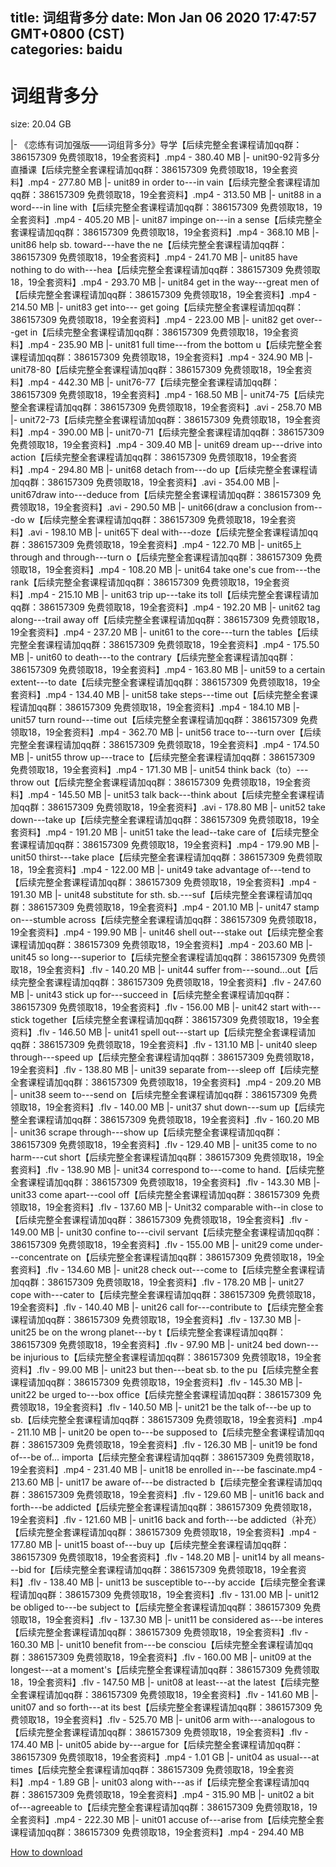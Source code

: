 
title: 词组背多分
date: Mon Jan 06 2020 17:47:57 GMT+0800 (CST)    
categories: baidu
---

# 词组背多分
size: 20.04 GB
 
 
|- 《恋练有词加强版——词组背多分》导学【后续完整全套课程请加qq群：386157309 免费领取18，19全套资料】.mp4 - 380.40 MB
|- unit90-92背多分直播课【后续完整全套课程请加qq群：386157309 免费领取18，19全套资料】.mp4 - 277.80 MB
|- unit89 in order to---in vain【后续完整全套课程请加qq群：386157309 免费领取18，19全套资料】.mp4 - 313.50 MB
|- unit88 in a word---in line with【后续完整全套课程请加qq群：386157309 免费领取18，19全套资料】.mp4 - 405.20 MB
|- unit87 impinge on---in a sense【后续完整全套课程请加qq群：386157309 免费领取18，19全套资料】.mp4 - 368.10 MB
|- unit86 help sb. toward---have the ne【后续完整全套课程请加qq群：386157309 免费领取18，19全套资料】.mp4 - 241.70 MB
|- unit85 have nothing to do with---hea【后续完整全套课程请加qq群：386157309 免费领取18，19全套资料】.mp4 - 293.70 MB
|- unit84 get in the way---great men of【后续完整全套课程请加qq群：386157309 免费领取18，19全套资料】.mp4 - 214.50 MB
|- unit83 get into--- get going【后续完整全套课程请加qq群：386157309 免费领取18，19全套资料】.mp4 - 223.00 MB
|- unit82 get over---get in【后续完整全套课程请加qq群：386157309 免费领取18，19全套资料】.mp4 - 235.90 MB
|- unit81 full time---from the bottom u【后续完整全套课程请加qq群：386157309 免费领取18，19全套资料】.mp4 - 324.90 MB
|- unit78-80【后续完整全套课程请加qq群：386157309 免费领取18，19全套资料】.mp4 - 442.30 MB
|- unit76-77【后续完整全套课程请加qq群：386157309 免费领取18，19全套资料】.mp4 - 168.50 MB
|- unit74-75【后续完整全套课程请加qq群：386157309 免费领取18，19全套资料】.avi - 258.70 MB
|- unit72-73【后续完整全套课程请加qq群：386157309 免费领取18，19全套资料】.mp4 - 390.00 MB
|- unit70-71【后续完整全套课程请加qq群：386157309 免费领取18，19全套资料】.mp4 - 309.40 MB
|- unit69 dream up---drive into action【后续完整全套课程请加qq群：386157309 免费领取18，19全套资料】.mp4 - 294.80 MB
|- unit68 detach from---do up【后续完整全套课程请加qq群：386157309 免费领取18，19全套资料】.avi - 354.00 MB
|- unit67draw into---deduce from【后续完整全套课程请加qq群：386157309 免费领取18，19全套资料】.avi - 290.50 MB
|- unit66(draw a conclusion from---do w【后续完整全套课程请加qq群：386157309 免费领取18，19全套资料】.avi - 198.10 MB
|- unit65下 deal with---doze【后续完整全套课程请加qq群：386157309 免费领取18，19全套资料】.mp4 - 122.70 MB
|- unit65上 through and through---turn o【后续完整全套课程请加qq群：386157309 免费领取18，19全套资料】.mp4 - 108.20 MB
|- unit64 take one's cue from---the rank【后续完整全套课程请加qq群：386157309 免费领取18，19全套资料】.mp4 - 215.10 MB
|- unit63 trip up---take its toll【后续完整全套课程请加qq群：386157309 免费领取18，19全套资料】.mp4 - 192.20 MB
|- unit62 tag along---trail away off【后续完整全套课程请加qq群：386157309 免费领取18，19全套资料】.mp4 - 237.20 MB
|- unit61 to the core---turn the tables【后续完整全套课程请加qq群：386157309 免费领取18，19全套资料】.mp4 - 175.50 MB
|- unit60 to death---to the contrary【后续完整全套课程请加qq群：386157309 免费领取18，19全套资料】.mp4 - 163.80 MB
|- unit59 to a certain extent---to date【后续完整全套课程请加qq群：386157309 免费领取18，19全套资料】.mp4 - 134.40 MB
|- unit58 take steps---time out【后续完整全套课程请加qq群：386157309 免费领取18，19全套资料】.mp4 - 184.10 MB
|- unit57 turn round---time out【后续完整全套课程请加qq群：386157309 免费领取18，19全套资料】.mp4 - 362.70 MB
|- unit56 trace to---turn over【后续完整全套课程请加qq群：386157309 免费领取18，19全套资料】.mp4 - 174.50 MB
|- unit55 throw up---trace to【后续完整全套课程请加qq群：386157309 免费领取18，19全套资料】.mp4 - 171.30 MB
|- unit54 think back（to）---throw out【后续完整全套课程请加qq群：386157309 免费领取18，19全套资料】.mp4 - 145.50 MB
|- unit53 talk back---think about【后续完整全套课程请加qq群：386157309 免费领取18，19全套资料】.avi - 178.80 MB
|- unit52 take down---take up【后续完整全套课程请加qq群：386157309 免费领取18，19全套资料】.mp4 - 191.20 MB
|- unit51 take the lead--take care of【后续完整全套课程请加qq群：386157309 免费领取18，19全套资料】.mp4 - 179.90 MB
|- unit50 thirst---take place【后续完整全套课程请加qq群：386157309 免费领取18，19全套资料】.mp4 - 122.00 MB
|- unit49 take advantage of---tend to【后续完整全套课程请加qq群：386157309 免费领取18，19全套资料】.mp4 - 191.30 MB
|- unit48 substitute for sth. sb.---suf【后续完整全套课程请加qq群：386157309 免费领取18，19全套资料】.mp4 - 201.10 MB
|- unit47 stamp on---stumble across【后续完整全套课程请加qq群：386157309 免费领取18，19全套资料】.mp4 - 199.90 MB
|- unit46 shell out---stake out【后续完整全套课程请加qq群：386157309 免费领取18，19全套资料】.mp4 - 203.60 MB
|- unit45 so long---superior to【后续完整全套课程请加qq群：386157309 免费领取18，19全套资料】.flv - 140.20 MB
|- unit44 suffer from---sound...out【后续完整全套课程请加qq群：386157309 免费领取18，19全套资料】.flv - 247.60 MB
|- unit43 stick up for---succeed in【后续完整全套课程请加qq群：386157309 免费领取18，19全套资料】.flv - 156.00 MB
|- unit42 start with---stick together【后续完整全套课程请加qq群：386157309 免费领取18，19全套资料】.flv - 146.50 MB
|- unit41 spell out---start up【后续完整全套课程请加qq群：386157309 免费领取18，19全套资料】.flv - 131.10 MB
|- unit40 sleep through---speed  up【后续完整全套课程请加qq群：386157309 免费领取18，19全套资料】.flv - 138.80 MB
|- unit39 separate from---sleep off【后续完整全套课程请加qq群：386157309 免费领取18，19全套资料】.mp4 - 209.20 MB
|- unit38 seem to---send on【后续完整全套课程请加qq群：386157309 免费领取18，19全套资料】.flv - 140.00 MB
|- unit37 shut down---sum up【后续完整全套课程请加qq群：386157309 免费领取18，19全套资料】.flv - 160.20 MB
|- unit36 scrape through---show up【后续完整全套课程请加qq群：386157309 免费领取18，19全套资料】.flv - 129.40 MB
|- unit35 come to no harm---cut short【后续完整全套课程请加qq群：386157309 免费领取18，19全套资料】.flv - 138.90 MB
|- unit34 correspond to---come to hand.【后续完整全套课程请加qq群：386157309 免费领取18，19全套资料】.flv - 143.30 MB
|- unit33 come apart---cool off【后续完整全套课程请加qq群：386157309 免费领取18，19全套资料】.flv - 137.60 MB
|- Unit32 comparable with--in close to【后续完整全套课程请加qq群：386157309 免费领取18，19全套资料】.flv - 149.00 MB
|- unit30 confine to---civil servant【后续完整全套课程请加qq群：386157309 免费领取18，19全套资料】.flv - 155.00 MB
|- unit29 come under---concentrate on【后续完整全套课程请加qq群：386157309 免费领取18，19全套资料】.flv - 134.60 MB
|- unit28 check out---come to【后续完整全套课程请加qq群：386157309 免费领取18，19全套资料】.flv - 178.20 MB
|- unit27 cope with---cater to【后续完整全套课程请加qq群：386157309 免费领取18，19全套资料】.flv - 140.40 MB
|- unit26 call for---contribute to【后续完整全套课程请加qq群：386157309 免费领取18，19全套资料】.flv - 137.30 MB
|- unit25 be on the wrong planet---by t【后续完整全套课程请加qq群：386157309 免费领取18，19全套资料】.flv - 97.90 MB
|- unit24 bed down---be injurious to【后续完整全套课程请加qq群：386157309 免费领取18，19全套资料】.flv - 99.00 MB
|- unit23 but then---beat sb. to the pu【后续完整全套课程请加qq群：386157309 免费领取18，19全套资料】.flv - 145.30 MB
|- unit22 be urged to---box office【后续完整全套课程请加qq群：386157309 免费领取18，19全套资料】.flv - 140.50 MB
|- unit21 be the talk of---be up to sb.【后续完整全套课程请加qq群：386157309 免费领取18，19全套资料】.mp4 - 211.10 MB
|- unit20 be open to---be supposed to【后续完整全套课程请加qq群：386157309 免费领取18，19全套资料】.flv - 126.30 MB
|- unit19 be fond of---be of... importa【后续完整全套课程请加qq群：386157309 免费领取18，19全套资料】.mp4 - 231.40 MB
|- unit18 be enrolled in---be fascinate.mp4 - 213.60 MB
|- unit17 be aware of---be distracted b【后续完整全套课程请加qq群：386157309 免费领取18，19全套资料】.flv - 129.60 MB
|- unit16 back and forth---be addicted【后续完整全套课程请加qq群：386157309 免费领取18，19全套资料】.flv - 121.60 MB
|- unit16 back and forth---be addicted（补充）【后续完整全套课程请加qq群：386157309 免费领取18，19全套资料】.mp4 - 177.80 MB
|- unit15 boast of---buy up【后续完整全套课程请加qq群：386157309 免费领取18，19全套资料】.flv - 148.20 MB
|- unit14 by all means---bid for【后续完整全套课程请加qq群：386157309 免费领取18，19全套资料】.flv - 138.40 MB
|- unit13 be susceptible to---by accide【后续完整全套课程请加qq群：386157309 免费领取18，19全套资料】.flv - 131.00 MB
|- unit12 be obliged to---be subject to【后续完整全套课程请加qq群：386157309 免费领取18，19全套资料】.flv - 137.30 MB
|- unit11 be considered as---be interes【后续完整全套课程请加qq群：386157309 免费领取18，19全套资料】.flv - 160.30 MB
|- unit10 benefit from---be consciou【后续完整全套课程请加qq群：386157309 免费领取18，19全套资料】.flv - 160.00 MB
|- unit09 at the longest---at a moment's【后续完整全套课程请加qq群：386157309 免费领取18，19全套资料】.flv - 147.50 MB
|- unit08 at least---at the latest【后续完整全套课程请加qq群：386157309 免费领取18，19全套资料】.flv - 141.60 MB
|- unit07 and so forth---at its best【后续完整全套课程请加qq群：386157309 免费领取18，19全套资料】.flv - 525.70 MB
|- unit06 arm with---analogous to【后续完整全套课程请加qq群：386157309 免费领取18，19全套资料】.flv - 174.40 MB
|- unit05 abide by---argue for【后续完整全套课程请加qq群：386157309 免费领取18，19全套资料】.mp4 - 1.01 GB
|- unit04 as usual---at times【后续完整全套课程请加qq群：386157309 免费领取18，19全套资料】.mp4 - 1.89 GB
|- unit03 along with---as if【后续完整全套课程请加qq群：386157309 免费领取18，19全套资料】.mp4 - 315.90 MB
|- unit02 a bit of---agreeable to【后续完整全套课程请加qq群：386157309 免费领取18，19全套资料】.mp4 - 222.30 MB
|- unit01 accuse of---arise from【后续完整全套课程请加qq群：386157309 免费领取18，19全套资料】.mp4 - 294.40 MB

[How to download](https://bpcam.bemobtrk.com/go/2ceec3aa-1ca2-46d6-b9ff-aaa5c184517c?jno=2579)